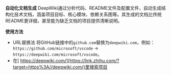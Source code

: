 **自动化文档生成**
DeepWiki通过分析代码、README文件及配置文件，自动生成结构化技术文档，涵盖项目目标、核心模块、依赖关系图等。其生成的文档比传统README更详细，甚至能为缺乏文档的项目提供清晰说明。

**使用方法**

- URL替换法
  将GitHub链接中的`github.com`替换为`deepwiki.com`，例如：
  `https://github.com/microsoft/vscode` → `https://deepwiki.com/microsoft/vscode`。
- 在[ https://deepwiki.com/](https://link.zhihu.com/?target=https%3A//deepwiki.com/)里搜索项目





